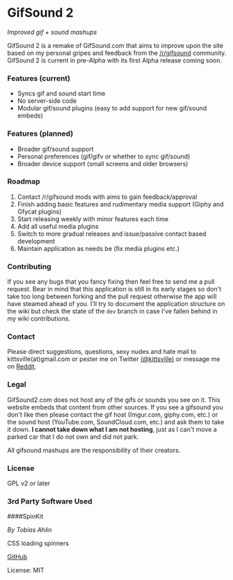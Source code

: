 # GifSound 2  
*Improved gif + sound mashups*

GifSound 2 is a remake of GifSound.com that aims to improve upon the site based on my personal gripes and feedback from the [/r/gifsound](http://reddit.com/r/gifsound) community. GifSound 2 is current in pre-Alpha with its first Alpha release coming soon.

### Features (current)

- Syncs gif and sound start time
- No server-side code
- Modular gif/sound plugins (easy to add support for new gif/sound embeds)

### Features (planned)

- Broader gif/sound support
- Personal preferences (gif/gifv or whether to sync gif/sound)
- Broader device support (small screens and older browsers)

### Roadmap

1. Contact /r/gifsound mods with aims to gain feedback/approval
2. Finish adding basic features and rudimentary media support (Giphy and Gfycat plugins)
3. Start releasing weekly with minor features each time
4. Add all useful media plugins
5. Switch to more gradual releases and issue/passive contact based development
6. Maintain application as needs be (fix media plugins etc.)

### Contributing

If you see any bugs that you fancy fixing then feel free to send me a pull request. Bear in mind that this application is still in its early stages so don't take too long between forking and the pull request otherwise the app will have steamed ahead of you. I'll try to document the application structure on the wiki but check the state of the `dev` branch in case I've fallen behind in my wiki contributions.

### Contact

Please direct suggestions, questions, sexy nudes and hate mail to kittsville(at)gmail.com or pester me on Twitter [(@kittsville)](https://twitter.com/kittsville) or message me on [Reddit](http://reddit.com/user/kittsville/).

### Legal

GifSound2.com does not host any of the gifs or sounds you see on it. This website embeds that content from other sources. If you see a gifsound you don't like then please contact the gif host (Imgur.com, giphy.com, etc.) or the sound host (YouTube.com, SoundCloud.com, etc.) and ask them to take it down. **I cannot take down what I am not hosting**, just as I can't move a parked car that I do not own and did not park.

All gifsound mashups are the responsibility of their creators.

### License

GPL v2 or later

### 3rd Party Software Used

####SpinKit

*By Tobias Ahlin*

CSS loading spinners

[GitHub](https://github.com/tobiasahlin/SpinKit)

License: MIT


